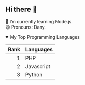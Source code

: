 ## Hi there 👋
🌱 I’m currently learning Node.js. <br>
😄 Pronouns: Dany. <br>

<details open>
<summary>My Top Programming Languages</summary>
  
| Rank | Languages |
|-----:|-----------|
|     1| PHP |
|     2| Javascript    |
|     3| Python       |
</details>

<!--
**danyghaly/danyghaly** is a ✨ _special_ ✨ repository because its `README.md` (this file) appears on your GitHub profile.

Here are some ideas to get you started:

- 🔭 I’m currently working on ...
- 🌱 I’m currently learning ...
- 👯 I’m looking to collaborate on ...
- 🤔 I’m looking for help with ...
- 💬 Ask me about ...
- 📫 How to reach me: ...
- 😄 Pronouns: ...
- ⚡ Fun fact: ...
-->

